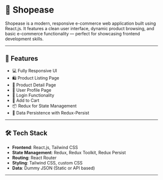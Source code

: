 # 🛒 Shopease

Shopease is a modern, responsive e-commerce web application built using React.js. It features a clean user interface, dynamic product browsing, and basic e-commerce functionality — perfect for showcasing frontend development skills.

---

## 🚀 Features

- 💻 Fully Responsive UI  
- 🛍️ Product Listing Page  
- 🧾 Product Detail Page  
- 👤 User Profile Page  
- 🔐 Login Functionality  
- 🛒 Add to Cart  
- 📦 Redux for State Management  
- 💾 Data Persistence with Redux-Persist  

---

## 🛠️ Tech Stack

- **Frontend**: React.js, Tailwind CSS  
- **State Management**: Redux, Redux Toolkit, Redux Persist  
- **Routing**: React Router  
- **Styling**: Tailwind CSS, custom CSS  
- **Data**: Dummy JSON (Static or API based)  

---


